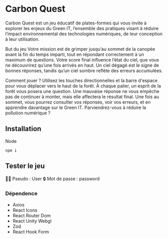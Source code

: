# Carbon Quest

Carbon Quest est un jeu éducatif de plates-formes qui vous invite à explorer les enjeux du Green IT, l’ensemble des pratiques visant à réduire l’impact environnemental des technologies numériques, de leur conception à leur utilisation.

But du jeu
Votre mission est de grimper jusqu’au sommet de la canopée avant la fin du temps imparti, tout en répondant correctement à un maximum de questions. Votre score final influence l’état du ciel, que vous ne découvrirez qu’une fois arrivés en haut. Un ciel dégagé est le signe de bonnes réponses, tandis qu’un ciel sombre reflète des erreurs accumulées.

Comment jouer ?
Utilisez les touches directionnelles et la barre d'espace pour vous déplacer vers le haut de la forêt.
À chaque palier, un esprit de la forêt vous posera une question.
Une mauvaise réponse ne vous empêche pas de continuer à monter, mais elle affectera le résultat final.
Une fois au sommet, vous pourrez consulter vos réponses, voir vos erreurs, et en apprendre davantage sur le Green IT.
Parviendrez-vous à réduire la pollution numérique ?

 ## Installation
Node
 ```
 npm i
 ```

## Tester le jeu
👩‍💻 Pseudo : User
🔒 Mot de passe : password

 ### Dépendence
- Axios
- React Icons
- React Router Dom
- React Unity Webgl
- Zod
- React Hook Form

